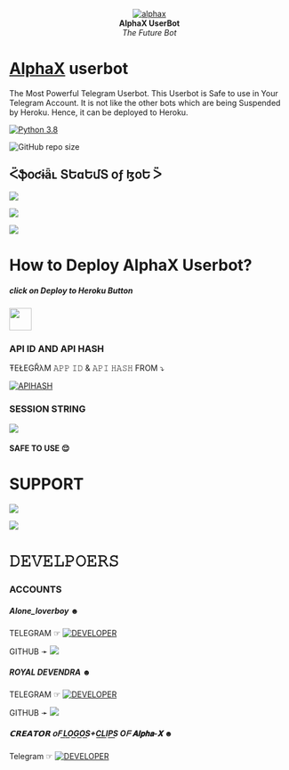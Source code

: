 <p align="center">
   
   <a href="https://github.com/TheAlphaX/AlphaX">
      <img src="resources/logos/readme.jpg" alt="alphax">
   </a>
   <br>
   <b>AlphaX UserBot</b><br>
   <i>The Future Bot</i>
</p>
 
   
# [AlphaX](https://telegram.me/AlphaXUpdates) userbot

The Most Powerful Telegram Userbot.
This Userbot is Safe to use in Your Telegram Account.
It is not like the other bots which are being Suspended by Heroku. Hence, it can be deployed to Heroku.


[![Python 3.8](https://img.shields.io/badge/Python-3.8%20or%20newer-blue.svg)](https://www.python.org/downloads/release/python-360/)

![GitHub repo size](https://img.shields.io/github/repo-size/TheAlphaX/Alpha-X)

## ᑈֆօƈɨǟʟ ՏԵɑԵմՏ օƒ ɮօԵ ᐵ 

<p align="left"><a href="https://github.com/TheAlphaX/Alpha-X/network/members"><img src="https://img.shields.io/github/forks/TheAlphaX/Alpha-X?label=Forks&logoColor=purple&style=social"></a><p align="left"><a href="https://github.com/TheAlphaX/Alpha-X/stargazers"><img src="https://img.shields.io/github/stars/TheAlphaX/Alpha-X?logoColor=red&style=social"></a><p align="left"><a href="https://github.com/TheAlphaX/Alpha-x"><img src="https://img.shields.io/github/last-commit/TheAlphaX/Alpha-X?logoColor=brown&style=plastic"></a>

# How to Deploy AlphaX Userbot?
##### click on Deploy to Heroku Button 

<p>



  <a href="https://heroku.com/deploy?template=https://github.com/TheAlphaX/Alpha-X"><img height="40px" src="https://img.shields.io/badge/Deploy%20To%20Heroku-black?style=for-the-badge&logo=heroku">

  </a>

</p>

     
     


### API ID AND API HASH 
ŦEŁEGŘλM 
𝙰𝙿𝙿 𝙸𝙳 & 𝙰𝙿𝙸 𝙷𝙰𝚂𝙷 
FROM 
 ⤵
   </p><p align="centre"><a href="https://my.telegram.org"> <img src="https://img.shields.io/badge/telegram-APP_ID API_HASH-blue?style=for-the-badge&logo=telegram" alt="APIHASH" /></a> 



### SESSION STRING 
<a href="https://telegram.me/pyrosessiongen_bot" target="_blank"><img src="https://img.shields.io/badge/BoT-STRING_SESSION-orange.svg?style=for-the-badge&logo=Telegram"></a>
#### SAFE TO USE 😌



# SUPPORT 

<a href="https://telegram.me/AlphaXUpdates" target="_blank"><img src="https://img.shields.io/badge/Join-Channel-yellow.svg?style=for-the-badge&logo=Telegram"></a>

<a href="https://telegram.me/AlphaXHelpChat" target="_blank"><img src="https://img.shields.io/badge/Join-Support%20Group-red.svg?style=for-the-badge&logo=Telegram"></a>

# 𝙳𝙴𝚅𝙴𝙻𝙿𝙾𝙴𝚁𝚂

### ACCOUNTS

##### Alone_loverboy ︎☻︎

TELEGRAM ☞︎︎︎ <a href="https://t.me/Alone_loverboy"> <img src="https://img.shields.io/badge/loverboy-leaderdev-black?style=social&logo=telegram" alt="DEVELOPER" /></a>  


GITHUB ➛ <a href="https://github.com/loverboyXD" alt="LOVERBOY"><img src="https://img.shields.io/badge/github-Løverbøy-black?logo=github" /></a>

##### ROYAL DEVENDRA ☻︎

TELEGRAM ☞︎︎︎ <a href="https://t.me/Royal_Devendra"> <img src="https://img.shields.io/badge/devendra-dev-blue?style=social&logo=telegram" alt="DEVELOPER" /></a>  
 
 
GITHUB ➛ <a href="https://github.com/RoyalDevendra" alt="Devendra"><img src="https://img.shields.io/badge/github-RoyalDevendra-teal?logo=github" /></a>


 



##### 𝗖𝗥𝗘𝗔𝗧𝗢𝗥 𝗈𝖥 L͟O͟G͟O͟S͟+C͟L͟I͟P͟S͟ Oᖴ 𝐀𝐥𝐩𝐡𝐚-𝐗 ☻︎

Telegram ☞︎︎︎ <a href="https://t.me/TGM_NO_1_HACKER"> <img src="https://img.shields.io/badge/HACKER-logoguy-blue?style=social&logo=telegram" alt="DEVELOPER" /></a>







